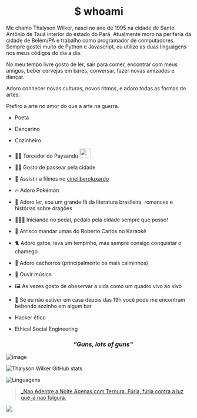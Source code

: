 # <center>$ whoami </center>
Me chamo Thalyson Wilker, nasci no ano de 1995 na cidade de Santo Antônio de Tauá interior do estado do Pará.
Atualmente moro na periferia da cidade de Belém/PA e trabalho como programador de computadores. Sempre gostei muito de Python e Javascript, eu utilizo as duas linguagens nos meus códigos do dia a dia.

No meu tempo livre gosto de ler, sair para comer, encontrar com meus amigos, beber cervejas em bares, conversar, fazer novas amizades e dançar.

Adoro conhecer novas culturas, novos ritmos, e adoro todas as formas de artes.

Prefiro a arte no amor do que a arte na guerra.

- Poeta
- Dançarino
- Cozinheiro
- 💙🤍 Torcedor do Paysandu <img width="30" height="25" src="https://ssl.gstatic.com/onebox/media/sports/logos/1aw29215gcFtsyu07fCifw_64x64.png" />
- 🚶‍♂️ Gosto de passear pela cidade
- 🎥 Assistir a filmes no [cineliberoluxardo](https://www.instagram.com/cineliberoluxardo/)
- 🔥 Adoro Pokémon
- 📖 Adoro ler, sou um grande fâ da literatura brasileira, romances e histórias sobre dragões
- 🚴🏿‍♂️ Iniciando no pedal, pedalo pela cidade sempre que posso!
- 🎤 Arrisco mandar umas do Roberto Carlos no Karaokê
- 🐈 Adoro gatos, leva um tempinho, mas sempre consigo conquistar o chamego
- 🐶 Adoro cachorros (principalmente os mais calminhos)
- 🎻 Ouvir música
- 🖼️ As vezes gosto de obeservar a vida como um quadro vivo ao vivo
- 🍻 Se eu não estiver em casa depois das 19h você pode me encontram bebendo sozinho em algum bar
- Hacker ético
- Ethical Social Engineering

  <center>

    ### _"Guns, lots of guns"_
![image](https://media1.tenor.com/m/OmA1zlHNAJwAAAAd/matrix-keanu-reeves.gif)
  
  </center>

![Thalyson Wilker GitHub stats](https://github-readme-stats.vercel.app/api?username=thalisonwilker&show_icons=true&theme=radical)

![Linguagens](https://github-readme-stats.vercel.app/api/top-langs/?username=thalisonwilker&layout=donut&theme=dracula)

> [_Nao Adentre a Noite Apenas com Ternura. Fúria, fúria contra a luz que já nao fulgura.](https://medium.com/@legiosextavictrix/nao-adentre-a-noite-apenas-com-ternura-789a387b05d6)

![](https://c.tenor.com/JIAJjVtoDn0AAAAC/tenor.gif)
